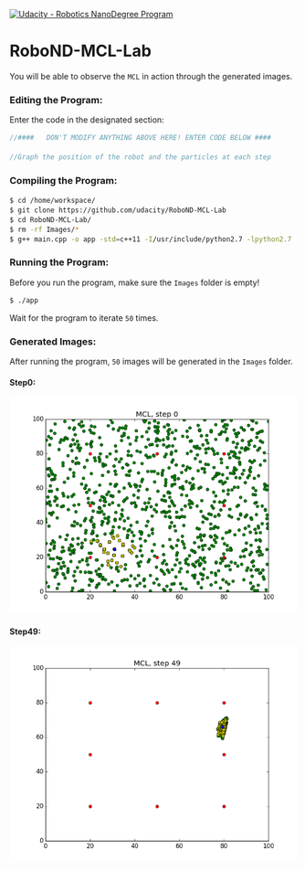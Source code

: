 [![Udacity - Robotics NanoDegree Program](https://s3-us-west-1.amazonaws.com/udacity-robotics/Extra+Images/RoboND_flag.png)](https://www.udacity.com/robotics)

# RoboND-MCL-Lab
You will be able to observe the `MCL` in action through the generated images. 

### Editing the Program:
Enter the code in the designated section:
```C++
//####   DON'T MODIFY ANYTHING ABOVE HERE! ENTER CODE BELOW ####
		
//Graph the position of the robot and the particles at each step 
```

### Compiling the Program:
```sh
$ cd /home/workspace/
$ git clone https://github.com/udacity/RoboND-MCL-Lab
$ cd RoboND-MCL-Lab/
$ rm -rf Images/*
$ g++ main.cpp -o app -std=c++11 -I/usr/include/python2.7 -lpython2.7
```

### Running the Program:
Before you run the program, make sure the `Images` folder is empty!
```sh
$ ./app
```
Wait for the program to iterate `50` times.

### Generated Images:
After running the program, `50` images will be generated in the `Images` folder.
#### Step0:
![alt text](Images/Step0.png)
#### Step49:
![alt text](Images/Step49.png)

